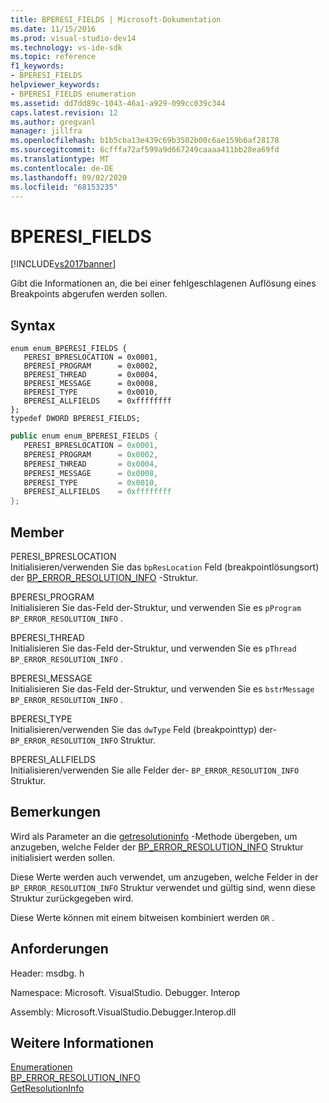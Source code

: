 ```yaml
---
title: BPERESI_FIELDS | Microsoft-Dokumentation
ms.date: 11/15/2016
ms.prod: visual-studio-dev14
ms.technology: vs-ide-sdk
ms.topic: reference
f1_keywords:
- BPERESI_FIELDS
helpviewer_keywords:
- BPERESI_FIELDS enumeration
ms.assetid: dd7dd89c-1043-46a1-a929-099cc039c344
caps.latest.revision: 12
ms.author: gregvanl
manager: jillfra
ms.openlocfilehash: b1b5cba13e439c69b3502b00c6ae159b6af28178
ms.sourcegitcommit: 6cfffa72af599a9d667249caaaa411bb28ea69fd
ms.translationtype: MT
ms.contentlocale: de-DE
ms.lasthandoff: 09/02/2020
ms.locfileid: "68153235"
---
```

# <a name="bperesi_fields"></a>BPERESI_FIELDS
[!INCLUDE[vs2017banner](../../../includes/vs2017banner.md)]

Gibt die Informationen an, die bei einer fehlgeschlagenen Auflösung eines Breakpoints abgerufen werden sollen.  
  
## <a name="syntax"></a>Syntax  
  
```cpp#  
enum enum_BPERESI_FIELDS {   
   PERESI_BPRESLOCATION = 0x0001,  
   BPERESI_PROGRAM      = 0x0002,  
   BPERESI_THREAD       = 0x0004,  
   BPERESI_MESSAGE      = 0x0008,  
   BPERESI_TYPE         = 0x0010,  
   BPERESI_ALLFIELDS    = 0xffffffff  
};  
typedef DWORD BPERESI_FIELDS;  
```  
  
```csharp  
public enum enum_BPERESI_FIELDS {   
   PERESI_BPRESLOCATION = 0x0001,  
   BPERESI_PROGRAM      = 0x0002,  
   BPERESI_THREAD       = 0x0004,  
   BPERESI_MESSAGE      = 0x0008,  
   BPERESI_TYPE         = 0x0010,  
   BPERESI_ALLFIELDS    = 0xffffffff  
};  
```  
  
## <a name="members"></a>Member  
 PERESI_BPRESLOCATION  
 Initialisieren/verwenden Sie das `bpResLocation` Feld (breakpointlösungsort) der [BP_ERROR_RESOLUTION_INFO](../../../extensibility/debugger/reference/bp-error-resolution-info.md) -Struktur.  
  
 BPERESI_PROGRAM  
 Initialisieren Sie das-Feld der-Struktur, und verwenden Sie es `pProgram` `BP_ERROR_RESOLUTION_INFO` .  
  
 BPERESI_THREAD  
 Initialisieren Sie das-Feld der-Struktur, und verwenden Sie es `pThread` `BP_ERROR_RESOLUTION_INFO` .  
  
 BPERESI_MESSAGE  
 Initialisieren Sie das-Feld der-Struktur, und verwenden Sie es `bstrMessage` `BP_ERROR_RESOLUTION_INFO` .  
  
 BPERESI_TYPE  
 Initialisieren/verwenden Sie das `dwType` Feld (breakpointtyp) der- `BP_ERROR_RESOLUTION_INFO` Struktur.  
  
 BPERESI_ALLFIELDS  
 Initialisieren/verwenden Sie alle Felder der- `BP_ERROR_RESOLUTION_INFO` Struktur.  
  
## <a name="remarks"></a>Bemerkungen  
 Wird als Parameter an die [getresolutioninfo](../../../extensibility/debugger/reference/idebugerrorbreakpointresolution2-getresolutioninfo.md) -Methode übergeben, um anzugeben, welche Felder der [BP_ERROR_RESOLUTION_INFO](../../../extensibility/debugger/reference/bp-error-resolution-info.md) Struktur initialisiert werden sollen.  
  
 Diese Werte werden auch verwendet, um anzugeben, welche Felder in der `BP_ERROR_RESOLUTION_INFO` Struktur verwendet und gültig sind, wenn diese Struktur zurückgegeben wird.  
  
 Diese Werte können mit einem bitweisen kombiniert werden `OR` .  
  
## <a name="requirements"></a>Anforderungen  
 Header: msdbg. h  
  
 Namespace: Microsoft. VisualStudio. Debugger. Interop  
  
 Assembly: Microsoft.VisualStudio.Debugger.Interop.dll  
  
## <a name="see-also"></a>Weitere Informationen  
 [Enumerationen](../../../extensibility/debugger/reference/enumerations-visual-studio-debugging.md)   
 [BP_ERROR_RESOLUTION_INFO](../../../extensibility/debugger/reference/bp-error-resolution-info.md)   
 [GetResolutionInfo](../../../extensibility/debugger/reference/idebugerrorbreakpointresolution2-getresolutioninfo.md)
